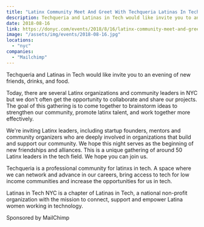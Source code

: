 ```yaml
---
title: "Latinx Community Meet And Greet With Techqueria Latinas In Tech Nyc"
description: Techqueria and Latinas in Tech would like invite you to an evening of new friends, drinks, and food.
date: 2018-08-16
link: https://donyc.com/events/2018/8/16/latinx-community-meet-and-greet-with-techqueria-latinas-in-tech-nyc
image: "/assets/img/events/2018-08-16.jpg"
locations:
  - "nyc"
companies:
  - "Mailchimp"
---
```


Techqueria and Latinas in Tech would like invite you to an evening of new friends, drinks, and food.

Today, there are several Latinx organizations and community leaders in NYC but we don't often get the opportunity to collaborate and share our projects. The goal of this gathering is to come together to brainstorm ideas to strengthen our community, promote latinx talent, and work together more effectively.

We're inviting Latinx leaders, including startup founders, mentors and community organizers who are deeply involved in organizations that build and support our community. We hope this night serves as the beginning of new friendships and alliances. This is a unique gathering of around 50 Latinx leaders in the tech field. We hope you can join us.

Techqueria is a professional community for latinxs in tech. A space where we can network and advance in our careers, bring access to tech for low income communities and increase the opportunities for us in tech.

Latinas in Tech NYC is a chapter of Latinas in Tech, a national non-profit organization with the mission to connect, support and empower Latina women working in technology.

Sponsored by MailChimp
